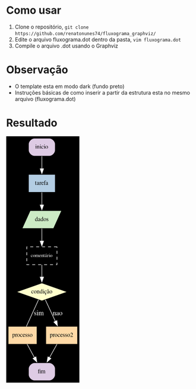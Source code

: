 # Como usar

1. Clone o repositório, ```git clone https://github.com/renatonunes74/fluxograma_graphviz/```
2. Edite o arquivo fluxograma.dot dentro da pasta, ```vim fluxograma.dot```
2. Compile o arquivo .dot usando o Graphviz

# Observação

- O template esta em modo dark (fundo preto)
- Instruções básicas de como inserir a partir da estrutura esta no mesmo arquivo (fluxograma.dot)

# Resultado

![fluxograma_graphviz/fluxograma.png](https://github.com/renatonunes74/fluxograma_graphviz/blob/main/fluxograma.png?raw=true)
